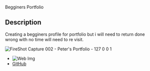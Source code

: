 Begginers Portfolio

## Description
Creating a begginers profile for portfolio but i will need to return done wrong with no time will need to re visit.
  

![FireShot Capture 002 - Peter's Portfolio - 127 0 0 1](https://user-images.githubusercontent.com/89559612/135346704-5e3affa1-6cb7-447d-8777-9330a38f7490.png)

- ![Web Img](assets/images/screenshot.png)
- [GitHub](github.com/pdiamants/First_Portfolio)
